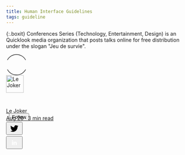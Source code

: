 ```yaml
---
title: Human Interface Guidelines
tags: guideline
---
```


{:.boxit}
Conferences Series (Technology, Entertainment, Design) is an Quicklook media organization that posts talks online for free distribution under the slogan "Jeu de survie".

<div><div class="gl"><div class="ntt ed gm gn go"><div class="o ntt"><div><a rel="noopener" href="https://quicklook.netlify.app/about/"><div class="ei gp gq"><div class="gr ntt ec o p st gs gt gu gv gw dj"><svg width="57" height="57" viewBox="0 0 57 57"><path fill-rule="evenodd" clip-rule="evenodd" d="M28.5 1.2A27.45 27.45 0 0 0 4.06 15.82L3 15.27A28.65 28.65 0 0 1 28.5 0C39.64 0 49.29 6.2 54 15.27l-1.06.55A27.45 27.45 0 0 0 28.5 1.2zM4.06 41.18A27.45 27.45 0 0 0 28.5 55.8a27.45 27.45 0 0 0 24.44-14.62l1.06.55A28.65 28.65 0 0 1 28.5 57 28.65 28.65 0 0 1 3 41.73l1.06-.55z"></path></svg></div><img alt="Le Joker" class="r gx gq gp" src="https://hips.hearstapps.com/hmg-prod.s3.amazonaws.com/images/03-the-joker-w1200-h630-1562679871.jpg?crop=0.525xw:1xh;center,top&resize=640:*" width="48" height="48"></div></a></div><div class="gy ai r" style="margin-top: 40px;"><div class="n"><div style="flex:1; max-height: 20px;"><span class="usertitle a" class="ar b as at au av r eh q"><div class="gz ntt o ha" style="max-height: 20px;"><span class="ar cl hb at br hc hd he hf hg eh"><a class="cq cr ba bb bc bd be bf bg bh hh bk em en" rel="noopener" href="https://quicklook.netlify.app/about/" style="line-height: 20px; background-image: none; background-size: inherit; background-position: inherit; background-repeat: no-repeat;">Le Joker</a></span><div class="ev r ao h" style="display: block; margin-inline-start: 8px; margin-block-start: -4px;"><span><button class="hi eh q hj hk hl hm hn bh em ho hp hq hr hs ht hu ar b as hv cm av hw hx do hy hz">Follow</button></span></div></div></span></div></div><span class="ar b as at au av r aw ax"><span class="ar cl hb at br hc hd he hf hg aw"><div class="usertitle a"><a class="cq cr ba bb bc bd be bf bg bh hh bk em en" rel="noopener" href="https://quicklook.netlify.app/posts/talk" style="line-height: 20px !important; background-image: none; background-size: inherit; background-position: inherit; background-repeat: no-repeat; color: inherit;">Aug 26 <!-- -->·<!-- --> <!-- -->3<!-- --> min read</a></div></span></span></div></div><div class="ntt ia ib ic id ie if ig ih y"><div class="ntt o"><div class="ii r ao" style="margin-bottom: 4px;"><button class="cq cr ba bb bc bd be bf bg bh ek el bk em en"><a href="https://twitter.com/Quicklook102" class="cq cr ba bb bc bd be bf bg bh ek el bk em en" rel="noopener"><svg width="29" height="29" class="ax"><path d="M22.05 7.54a4.47 4.47 0 0 0-3.3-1.46 4.53 4.53 0 0 0-4.53 4.53c0 .35.04.7.08 1.05A12.9 12.9 0 0 1 5 6.89a5.1 5.1 0 0 0-.65 2.26c.03 1.6.83 2.99 2.02 3.79a4.3 4.3 0 0 1-2.02-.57v.08a4.55 4.55 0 0 0 3.63 4.44c-.4.08-.8.13-1.21.16l-.81-.08a4.54 4.54 0 0 0 4.2 3.15 9.56 9.56 0 0 1-5.66 1.94l-1.05-.08c2 1.27 4.38 2.02 6.94 2.02 8.3 0 12.86-6.9 12.84-12.85.02-.24 0-.43 0-.65a8.68 8.68 0 0 0 2.26-2.34c-.82.38-1.7.62-2.6.72a4.37 4.37 0 0 0 1.95-2.51c-.84.53-1.81.9-2.83 1.13z"></path></svg></a></button></div><div class="ii r ao" style="margin-bottom: 4px;"><button class="cq cr ba bb bc bd be bf bg bh ek el bk em en"><svg width="29" height="29" viewBox="0 0 29 29" fill="none" class="ax"><path d="M5 6.36C5 5.61 5.63 5 6.4 5h16.2c.77 0 1.4.61 1.4 1.36v16.28c0 .75-.63 1.36-1.4 1.36H6.4c-.77 0-1.4-.6-1.4-1.36V6.36z"></path><path fill-rule="evenodd" clip-rule="evenodd" d="M10.76 20.9v-8.57H7.89v8.58h2.87zm-1.44-9.75c1 0 1.63-.65 1.63-1.48-.02-.84-.62-1.48-1.6-1.48-.99 0-1.63.64-1.63 1.48 0 .83.62 1.48 1.59 1.48h.01zM12.35 20.9h2.87v-4.79c0-.25.02-.5.1-.7.2-.5.67-1.04 1.46-1.04 1.04 0 1.46.8 1.46 1.95v4.59h2.87v-4.92c0-2.64-1.42-3.87-3.3-3.87-1.55 0-2.23.86-2.61 1.45h.02v-1.24h-2.87c.04.8 0 8.58 0 8.58z" fill="#fff"></path></svg></button></div><div class="ik r am"></div></div></div></div></div></div>

<link rel="stylesheet" href="/assets/css/gitalk.css">
<script src="/assets/js/gitalk.min.js"/></script>
<div id="gitalk-container"></div>     
<script type="text/javascript">
    var gitalk = new Gitalk({
		clientID: 'cb9b68cd4191043edff3',
		clientSecret: '33e0e1d03e89249dc799f0711845ad40b6f4fad3',
		repo: 'comment',
		owner: 'aquicklook',
		admin: ['aquicklook'],
    		distractionFreeMode: true 
    });
    gitalk.render('gitalk-container');
</script> 
